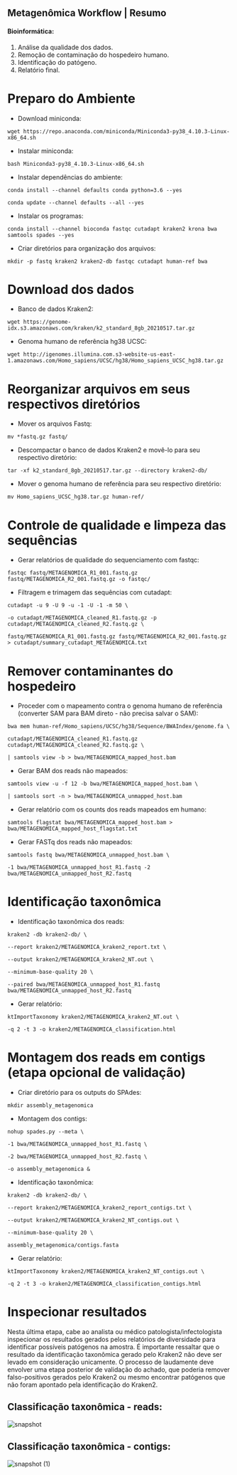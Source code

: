 ## Metagenômica Workflow | Resumo

#### Bioinformática:
1. Análise da qualidade dos dados.
2. Remoção de contaminação do hospedeiro humano.
3. Identificação do patógeno.
4. Relatório final.

# Preparo do Ambiente

- Download miniconda:

```wget https://repo.anaconda.com/miniconda/Miniconda3-py38_4.10.3-Linux-x86_64.sh```

- Instalar miniconda:
 
```bash Miniconda3-py38_4.10.3-Linux-x86_64.sh```

- Instalar dependências do ambiente:

```conda install --channel defaults conda python=3.6 --yes```

```conda update --channel defaults --all --yes```

- Instalar os programas:
 
```conda install --channel bioconda fastqc cutadapt kraken2 krona bwa samtools spades --yes```

- Criar diretórios para organização dos arquivos:

```mkdir -p fastq kraken2 kraken2-db fastqc cutadapt human-ref bwa```

# Download dos dados

- Banco de dados Kraken2:

```wget https://genome-idx.s3.amazonaws.com/kraken/k2_standard_8gb_20210517.tar.gz```

- Genoma humano de referência hg38 UCSC:

```wget http://igenomes.illumina.com.s3-website-us-east-1.amazonaws.com/Homo_sapiens/UCSC/hg38/Homo_sapiens_UCSC_hg38.tar.gz```

# Reorganizar arquivos em seus respectivos diretórios

- Mover os arquivos Fastq:

```mv *fastq.gz fastq/ ```

- Descompactar o banco de dados Kraken2 e movê-lo para seu respectivo diretório:

```tar -xf k2_standard_8gb_20210517.tar.gz --directory kraken2-db/```

- Mover o genoma humano de referência para seu respectivo diretório:

```mv Homo_sapiens_UCSC_hg38.tar.gz human-ref/```

# Controle de qualidade e limpeza das sequências

- Gerar relatórios de qualidade do sequenciamento com fastqc:

```fastqc fastq/METAGENOMICA_R1_001.fastq.gz fastq/METAGENOMICA_R2_001.fastq.gz -o fastqc/```

- Filtragem e trimagem das sequências com cutadapt:

```cutadapt -u 9 -U 9 -u -1 -U -1 -m 50 \```

```-o cutadapt/METAGENOMICA_cleaned_R1.fastq.gz -p cutadapt/METAGENOMICA_cleaned_R2.fastq.gz \```

```fastq/METAGENOMICA_R1_001.fastq.gz fastq/METAGENOMICA_R2_001.fastq.gz > cutadapt/summary_cutadapt_METAGENOMICA.txt```

# Remover contaminantes do hospedeiro

- Proceder com o mapeamento contra o genoma humano de referência (converter SAM para BAM direto - não precisa salvar o SAM):

```bwa mem human-ref/Homo_sapiens/UCSC/hg38/Sequence/BWAIndex/genome.fa \```

```cutadapt/METAGENOMICA_cleaned_R1.fastq.gz cutadapt/METAGENOMICA_cleaned_R2.fastq.gz \```

```| samtools view -b > bwa/METAGENOMICA_mapped_host.bam ```

- Gerar BAM dos reads não mapeados:

```samtools view -u -f 12 -b bwa/METAGENOMICA_mapped_host.bam \```

```| samtools sort -n > bwa/METAGENOMICA_unmapped_host.bam```

- Gerar relatório com os counts dos reads mapeados em humano:

```samtools flagstat bwa/METAGENOMICA_mapped_host.bam > bwa/METAGENOMICA_mapped_host_flagstat.txt```

- Gerar FASTq dos reads não mapeados:

```samtools fastq bwa/METAGENOMICA_unmapped_host.bam \```

```-1 bwa/METAGENOMICA_unmapped_host_R1.fastq -2 bwa/METAGENOMICA_unmapped_host_R2.fastq```

# Identificação taxonômica

- Identificação taxonômica dos reads:

```kraken2 -db kraken2-db/ \```

```--report kraken2/METAGENOMICA_kraken2_report.txt \```

```--output kraken2/METAGENOMICA_kraken2_NT.out \```

```--minimum-base-quality 20 \```
  
```--paired bwa/METAGENOMICA_unmapped_host_R1.fastq bwa/METAGENOMICA_unmapped_host_R2.fastq```

- Gerar relatório:

```ktImportTaxonomy kraken2/METAGENOMICA_kraken2_NT.out \```

```-q 2 -t 3 -o kraken2/METAGENOMICA_classification.html```

# Montagem dos reads em contigs (etapa opcional de validação)

- Criar diretório para os outputs do SPAdes:

```mkdir assembly_metagenomica```

- Montagem dos contigs:

```nohup spades.py --meta \```
 
 ```-1 bwa/METAGENOMICA_unmapped_host_R1.fastq \```
  
 ```-2 bwa/METAGENOMICA_unmapped_host_R2.fastq \```
  
 ```-o assembly_metagenomica & ```
 
- Identificação taxonômica:

```kraken2 -db kraken2-db/ \```

```--report kraken2/METAGENOMICA_kraken2_report_contigs.txt \```

```--output kraken2/METAGENOMICA_kraken2_NT_contigs.out \```

```--minimum-base-quality 20 \```

```assembly_metagenomica/contigs.fasta```

- Gerar relatório:

```ktImportTaxonomy kraken2/METAGENOMICA_kraken2_NT_contigs.out \```

```-q 2 -t 3 -o kraken2/METAGENOMICA_classification_contigs.html```

# Inspecionar resultados

Nesta última etapa, cabe ao analista ou médico patologista/infectologista inspecionar os resultados gerados pelos relatórios de diversidade para identificar possíveis patógenos na amostra.
É importante ressaltar que o resultado da identificação taxonômica gerado pelo Kraken2 não deve ser levado em consideração unicamente. O processo de laudamente deve envolver uma etapa posterior de validação do achado, que poderia remover falso-positivos gerados pelo Kraken2 ou mesmo encontrar patógenos que não foram apontado pela identificação do Kraken2.

## Classificação taxonômica - reads:

![snapshot](https://user-images.githubusercontent.com/69684722/152216945-3b7cdec1-e828-489d-a79d-784b7e459915.svg)

## Classificação taxonômica - contigs:

![snapshot (1)](https://user-images.githubusercontent.com/69684722/152217001-677fc9ac-9198-466c-a616-9fd2f94ba65d.svg)


